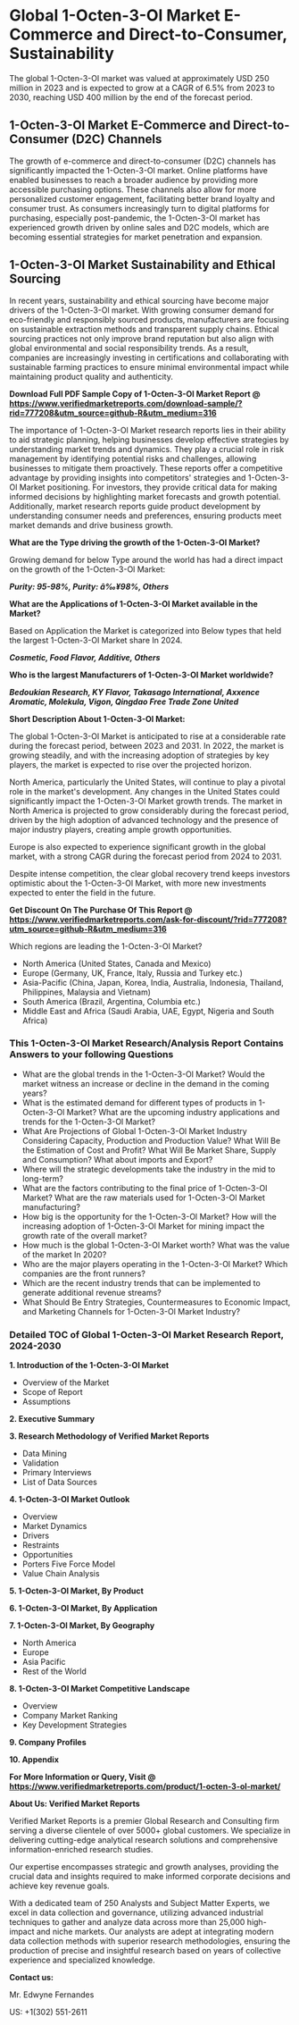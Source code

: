 <h1>Global 1-Octen-3-Ol Market E-Commerce and Direct-to-Consumer, Sustainability</h1><p class=""><p>The global 1-Octen-3-Ol market was valued at approximately USD 250 million in 2023 and is expected to grow at a CAGR of 6.5% from 2023 to 2030, reaching USD 400 million by the end of the forecast period.</p><h2>1-Octen-3-Ol Market E-Commerce and Direct-to-Consumer (D2C) Channels</h2><p>The growth of e-commerce and direct-to-consumer (D2C) channels has significantly impacted the 1-Octen-3-Ol market. Online platforms have enabled businesses to reach a broader audience by providing more accessible purchasing options. These channels also allow for more personalized customer engagement, facilitating better brand loyalty and consumer trust. As consumers increasingly turn to digital platforms for purchasing, especially post-pandemic, the 1-Octen-3-Ol market has experienced growth driven by online sales and D2C models, which are becoming essential strategies for market penetration and expansion.</p><h2>1-Octen-3-Ol Market Sustainability and Ethical Sourcing</h2><p>In recent years, sustainability and ethical sourcing have become major drivers of the 1-Octen-3-Ol market. With growing consumer demand for eco-friendly and responsibly sourced products, manufacturers are focusing on sustainable extraction methods and transparent supply chains. Ethical sourcing practices not only improve brand reputation but also align with global environmental and social responsibility trends. As a result, companies are increasingly investing in certifications and collaborating with sustainable farming practices to ensure minimal environmental impact while maintaining product quality and authenticity.</p></p><p class=""><strong>Download Full PDF Sample Copy of 1-Octen-3-Ol Market Report @ <a href="https://www.verifiedmarketreports.com/download-sample/?rid=777208&utm_source=github-R&utm_medium=316" target="_blank">https://www.verifiedmarketreports.com/download-sample/?rid=777208&utm_source=github-R&utm_medium=316</a></strong></p><p>The importance of&nbsp;1-Octen-3-Ol Market research reports lies in their ability to aid strategic planning, helping businesses develop effective strategies by understanding market trends and dynamics. They play a crucial role in risk management by identifying potential risks and challenges, allowing businesses to mitigate them proactively. These reports offer a competitive advantage by providing insights into competitors' strategies and 1-Octen-3-Ol Market positioning. For investors, they provide critical data for making informed decisions by highlighting market forecasts and growth potential. Additionally, market research reports guide product development by understanding consumer needs and preferences, ensuring products meet market demands and drive business growth.</p><p><strong>What are the&nbsp;Type driving the growth of the 1-Octen-3-Ol Market?</strong></p><p id="" class="">Growing demand for below Type around the world has had a direct impact on the growth of the 1-Octen-3-Ol Market:</p><p class=""><em><strong>Purity: 95-98%, Purity: â‰¥98%, Others</strong></em></p><p class=""><strong>What are the&nbsp;Applications&nbsp;of 1-Octen-3-Ol Market available in the Market?</strong></p><p id="" class="">Based on Application the Market is categorized into Below types that held the largest 1-Octen-3-Ol Market share In 2024.</p><p class=""><em><strong>Cosmetic, Food Flavor, Additive, Others</strong></em></p><p class=""><strong>Who is the largest Manufacturers of 1-Octen-3-Ol Market worldwide?</strong></p><p><em><strong>Bedoukian Research, KY Flavor, Takasago International, Axxence Aromatic, Molekula, Vigon, Qingdao Free Trade Zone United</strong></em></p><p id="" class=""><strong>Short Description About 1-Octen-3-Ol Market:</strong></p><p>The global 1-Octen-3-Ol Market is anticipated to rise at a considerable rate during the forecast period, between 2023 and 2031. In 2022, the market is growing steadily, and with the increasing adoption of strategies by key players, the market is expected to rise over the projected horizon.</p><p>North America, particularly the United States, will continue to play a pivotal role in the market's development. Any changes in the United States could significantly impact the 1-Octen-3-Ol Market growth trends. The market in North America is projected to grow considerably during the forecast period, driven by the high adoption of advanced technology and the presence of major industry players, creating ample growth opportunities.</p><p>Europe is also expected to experience significant growth in the global market, with a strong CAGR during the forecast period from 2024 to 2031.</p><p>Despite intense competition, the clear global recovery trend keeps investors optimistic about the 1-Octen-3-Ol Market, with more new investments expected to enter the field in the future.</p><p id="" class=""><strong>Get Discount On The Purchase Of This Report @ <a href="https://www.verifiedmarketreports.com/ask-for-discount/?rid=777208?utm_source=github-R&utm_medium=316" target="_blank">https://www.verifiedmarketreports.com/ask-for-discount/?rid=777208?utm_source=github-R&utm_medium=316</a></strong></p><p class="">Which regions are leading the 1-Octen-3-Ol Market?</p><ul><li>North America (United States, Canada and Mexico)</li><li>Europe (Germany, UK, France, Italy, Russia and Turkey etc.)</li><li>Asia-Pacific (China, Japan, Korea, India, Australia, Indonesia, Thailand, Philippines, Malaysia and Vietnam)</li><li>South America (Brazil, Argentina, Columbia etc.)</li><li>Middle East and Africa (Saudi Arabia, UAE, Egypt, Nigeria and South Africa)</li></ul><h3 id="" class="">This 1-Octen-3-Ol Market Research/Analysis Report Contains Answers to your following Questions</h3><ul><li>What are the global trends in the 1-Octen-3-Ol Market? Would the market witness an increase or decline in the demand in the coming years?</li><li>What is the estimated demand for different types of products in 1-Octen-3-Ol Market? What are the upcoming industry applications and trends for the 1-Octen-3-Ol Market?</li><li>What Are Projections of Global 1-Octen-3-Ol Market Industry Considering Capacity, Production and Production Value? What Will Be the Estimation of Cost and Profit? What Will Be Market Share, Supply and Consumption? What about imports and Export?</li><li>Where will the strategic developments take the industry in the mid to long-term?</li><li>What are the factors contributing to the final price of 1-Octen-3-Ol Market? What are the raw materials used for 1-Octen-3-Ol Market manufacturing?</li><li>How big is the opportunity for the 1-Octen-3-Ol Market? How will the increasing adoption of 1-Octen-3-Ol Market for mining impact the growth rate of the overall market?</li><li>How much is the global 1-Octen-3-Ol Market worth? What was the value of the market In 2020?</li><li>Who are the major players operating in the 1-Octen-3-Ol Market? Which companies are the front runners?</li><li>Which are the recent industry trends that can be implemented to generate additional revenue streams?</li><li>What Should Be Entry Strategies, Countermeasures to Economic Impact, and Marketing Channels for 1-Octen-3-Ol Market Industry?</li></ul><h3 id="" class="">Detailed TOC of Global 1-Octen-3-Ol Market Research Report, 2024-2030</h3><p id="" class=""><strong>1. Introduction of the 1-Octen-3-Ol Market</strong></p><ul><li>Overview of the Market</li><li>Scope of Report</li><li>Assumptions</li></ul><p id="" class=""><strong>2. Executive Summary</strong></p><p id="" class=""><strong>3. Research Methodology of Verified Market Reports</strong></p><ul><li>Data Mining</li><li>Validation</li><li>Primary Interviews</li><li>List of Data Sources</li></ul><p id="" class=""><strong>4. 1-Octen-3-Ol Market Outlook</strong></p><ul><li>Overview</li><li>Market Dynamics</li><li>Drivers</li><li>Restraints</li><li>Opportunities</li><li>Porters Five Force Model</li><li>Value Chain Analysis</li></ul><p id="" class=""><strong>5. 1-Octen-3-Ol Market, By Product</strong></p><p id="" class=""><strong>6. 1-Octen-3-Ol Market, By Application</strong></p><p id="" class=""><strong>7. 1-Octen-3-Ol Market, By Geography</strong></p><ul><li>North America</li><li>Europe</li><li>Asia Pacific</li><li>Rest of the World</li></ul><p id="" class=""><strong>8. 1-Octen-3-Ol Market Competitive Landscape</strong></p><ul><li>Overview</li><li>Company Market Ranking</li><li>Key Development Strategies</li></ul><p id="" class=""><strong>9. Company Profiles</strong></p><p id="" class=""><strong>10. Appendix</strong></p><p id="" class=""><strong>For More Information or Query, Visit @ <a href="https://www.verifiedmarketreports.com/product/1-octen-3-ol-market/" target="_blank">https://www.verifiedmarketreports.com/product/1-octen-3-ol-market/</a></strong></p><p id="" class=""><strong>About Us: Verified Market Reports</strong></p><p id="" class="">Verified Market Reports is a premier Global Research and Consulting firm serving a diverse clientele of over 5000+ global customers. We specialize in delivering cutting-edge analytical research solutions and comprehensive information-enriched research studies.</p><p id="" class="">Our expertise encompasses strategic and growth analyses, providing the crucial data and insights required to make informed corporate decisions and achieve key revenue goals.</p><p id="" class="">With a dedicated team of 250 Analysts and Subject Matter Experts, we excel in data collection and governance, utilizing advanced industrial techniques to gather and analyze data across more than 25,000 high-impact and niche markets. Our analysts are adept at integrating modern data collection methods with superior research methodologies, ensuring the production of precise and insightful research based on years of collective experience and specialized knowledge.</p><p id="" class=""><strong>Contact us:</strong></p><p id="" class="">Mr. Edwyne Fernandes</p><p id="" class="">US: +1(302) 551-2611</p>